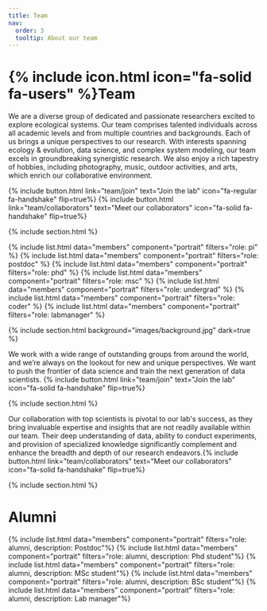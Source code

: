 ```yaml
---
title: Team
nav:
  order: 3
  tooltip: About our team
---
```


# {% include icon.html icon="fa-solid fa-users" %}Team

We are a diverse group of dedicated and passionate researchers excited to explore ecological systems. Our team comprises talented individuals across all academic levels and from multiple countries and backgrounds. Each of us brings a unique perspectives to our research. With interests spanning ecology & evolution, data science, and complex system modeling, our team excels in groundbreaking synergistic research. We also enjoy a rich tapestry of hobbies, including photography, music, outdoor activities, and arts, which enrich our collaborative environment.

{% include button.html link="team/join" text="Join the lab" icon="fa-regular fa-handshake" flip=true%} {% include button.html link="team/collaborators" text="Meet our collaborators" icon="fa-solid fa-handshake" flip=true%}

{% include section.html %}

{% include list.html data="members" component="portrait" filters="role: pi" %}
{% include list.html data="members" component="portrait" filters="role: postdoc" %}
{% include list.html data="members" component="portrait" filters="role: phd" %}
{% include list.html data="members" component="portrait" filters="role: msc" %}
{% include list.html data="members" component="portrait" filters="role: undergrad" %}
{% include list.html data="members" component="portrait" filters="role: coder" %}
{% include list.html data="members" component="portrait" filters="role: labmanager" %}



{% include section.html background="images/background.jpg" dark=true %}

We work with a wide range of outstanding groups from around the world, and we’re always on the lookout for new and unique perspectives. We want to push the frontier of data science and train the next generation of data scientists.
{% include button.html link="team/join" text="Join the lab" icon="fa-solid fa-handshake" flip=true%}

{% include section.html %}

Our collaboration with top scientists is pivotal to our lab's success, as they bring invaluable expertise and insights that are not readily available within our team. Their deep understanding of data, ability to conduct experiments, and provision of specialized knowledge significantly complement and enhance the breadth and depth of our research endeavors.{% include button.html link="team/collaborators" text="Meet our collaborators" icon="fa-solid fa-handshake" flip=true%}

{% include section.html %}

# Alumni

{% include list.html data="members" component="portrait" filters="role: alumni, description: Postdoc"%}
{% include list.html data="members" component="portrait" filters="role: alumni, description: Phd student"%}
{% include list.html data="members" component="portrait" filters="role: alumni, description: MSc student"%}
{% include list.html data="members" component="portrait" filters="role: alumni, description: BSc student"%}
{% include list.html data="members" component="portrait" filters="role: alumni, description: Lab manager"%}
